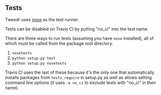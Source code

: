 ## Tests

Tweedr uses [nose](http://nose.readthedocs.org/) as the test runner.

Tests can be disabled on Travis CI by putting "no_ci" into the test name.

There are three ways to run tests (assuming you have `nose` installed), all of which must be called from the package root directory.

1. `nosetests`
2. `python setup.py test`
3. `python setup.py nosetests`

Travis CI uses the last of these because it's the only one that automatically installs packages from `tests_require` in setup.py as well as allows setting command line options (it uses `-e no_ci` to exclude tests with "no_ci" in their name).
